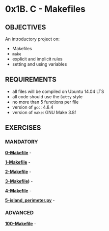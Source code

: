 # 0x1B. C - Makefiles

## OBJECTIVES   
An introductory project on:
   * Makefiles   
   * `make`   
   * explicit and implicit rules   
   * setting and using variables   

## REQUIREMENTS   
   * all files will be compiled on Ubuntu 14.04 LTS
   * all code should use the `Betty` style
   * no more than 5 functions per file
   * version of `gcc`: 4.8.4
   * version of `make`: GNU Make 3.81

## EXERCISES   

### MANDATORY   

**[0-Makefile](0-Makefile)** - 

**[1-Makefile](1-Makefile)** -  

**[2-Makefile](2-Makefile)** - 

**[3-Makefile](3-Makefile))** -

**[4-Makefile](4-Makefile)** -

**[5-island_perimeter.py](5-island_perimeter.py)** -

### ADVANCED   

**[100-Makefile](100-Makefile)** - 

